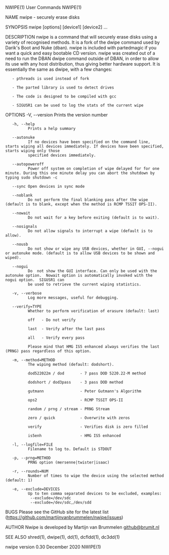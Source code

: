 NWIPE(1)                                                                    User Commands                                                                   NWIPE(1)

NAME
       nwipe - securely erase disks

SYNOPSIS
       nwipe [options] [device1] [device2] ...

DESCRIPTION
       nwipe  is  a  command  that will securely erase disks using a variety of recognised methods.  It is a fork of the dwipe command used by Darik's Boot and Nuke
       (dban).  nwipe is included with partedmagic if you want a quick and easy bootable CD version.  nwipe was created out of a need to run the DBAN dwipe  command
       outside  of DBAN, in order to allow its use with any host distribution, thus giving better hardware support.  It is essentially the same as dwipe, with a few
       changes:

       - pthreads is used instead of fork

       - The parted library is used to detect drives

       - The code is designed to be compiled with gcc

       - SIGUSR1 can be used to log the stats of the current wipe

OPTIONS
       -V, --version
              Prints the version number

       -h, --help
              Prints a help summary

       --autonuke
              If no devices have been specified on the command line, starts wiping all devices immediately. If devices have been specified, starts wiping only those
              specified devices immediately.

       --autopoweroff
              Power off system on completion of wipe delayed for for one minute. During this one minute delay you can abort the shutdown by typing sudo shutdown -c

       --sync Open devices in sync mode

       --noblank
              Do not perform the final blanking pass after the wipe (default is to blank, except when the method is RCMP TSSIT OPS-II).

       --nowait
              Do not wait for a key before exiting (default is to wait).

       --nosignals
              Do not allow signals to interrupt a wipe (default is to allow).

       --nousb
              Do not show or wipe any USB devices, whether in GUI, --nogui or autonuke mode. (default is to allow USB devices to be shown and wiped).

       --nogui
              Do  not show the GUI interface. Can only be used with the autonuke option.  Nowait option is automatically invoked with the nogui option.  SIGUSR1 can
              be used to retrieve the current wiping statistics.

       -v, --verbose
              Log more messages, useful for debugging.

       --verify=TYPE
              Whether to perform verification of erasure (default: last)

              off   - Do not verify

              last  - Verify after the last pass

              all   - Verify every pass

              Please mind that HMG IS5 enhanced always verifies the last (PRNG) pass regardless of this option.

       -m, --method=METHOD
              The wiping method (default: dodshort).

              dod522022m / dod       - 7 pass DOD 5220.22-M method

              dodshort / dod3pass    - 3 pass DOD method

              gutmann                - Peter Gutmann's Algorithm

              ops2                   - RCMP TSSIT OPS-II

              random / prng / stream - PRNG Stream

              zero / quick           - Overwrite with zeros

              verify                 - Verifies disk is zero filled

              is5enh                 - HMG IS5 enhanced

       -l, --logfile=FILE
              Filename to log to. Default is STDOUT

       -p, --prng=METHOD
              PRNG option (mersenne|twister|isaac)

       -r, --rounds=NUM
              Number of times to wipe the device using the selected method (default: 1)

       -e, --exclude=DEVICES
              Up to ten comma separated devices to be excluded, examples:
               --exclude=/dev/sdc
               --exclude=/dev/sdc,/dev/sdd

BUGS
       Please see the GitHub site for the latest list (https://github.com/martijnvanbrummelen/nwipe/issues)

AUTHOR
       Nwipe is developed by Martijn van Brummelen <github@brumit.nl>

SEE ALSO
       shred(1), dwipe(1), dd(1), dcfldd(1), dc3dd(1)

nwipe version 0.30                                                          December 2020                                                                   NWIPE(1)
